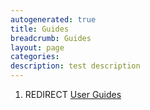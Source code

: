 ```yaml
---
autogenerated: true
title: Guides
breadcrumb: Guides
layout: page
categories: 
description: test description
---
```


1.  REDIRECT [User Guides](User_Guides "wikilink")

